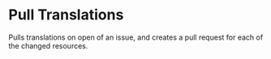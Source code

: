 # Pull Translations

Pulls translations on open of an issue, and creates a pull request for each of the changed resources.
